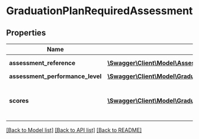# GraduationPlanRequiredAssessment

## Properties
Name | Type | Description | Notes
------------ | ------------- | ------------- | -------------
**assessment_reference** | [**\Swagger\Client\Model\AssessmentReference**](AssessmentReference.md) | A reference to the related Assessment resource. | [optional] 
**assessment_performance_level** | [**\Swagger\Client\Model\GraduationPlanRequiredAssessmentAssessmentPerformanceLevel**](GraduationPlanRequiredAssessmentAssessmentPerformanceLevel.md) |  | [optional] 
**scores** | [**\Swagger\Client\Model\GraduationPlanRequiredAssessmentScore[]**](GraduationPlanRequiredAssessmentScore.md) | An unordered collection of graduationPlanRequiredAssessmentScores.  The total credits required for graduation by taking a specific course, or by taking one or more from a set of courses. | [optional] 

[[Back to Model list]](../README.md#documentation-for-models) [[Back to API list]](../README.md#documentation-for-api-endpoints) [[Back to README]](../README.md)


